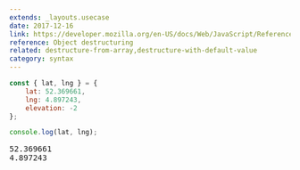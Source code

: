 ```yaml
---
extends: _layouts.usecase
date: 2017-12-16
link: https://developer.mozilla.org/en-US/docs/Web/JavaScript/Reference/Operators/Destructuring_assignment#Object_destructuring
reference: Object destructuring
related: destructure-from-array,destructure-with-default-value
category: syntax
---
```


```javascript
const { lat, lng } = {
    lat: 52.369661,
    lng: 4.897243,
    elevation: -2
};

console.log(lat, lng);
```

<pre class="output">
52.369661
4.897243
</pre>
